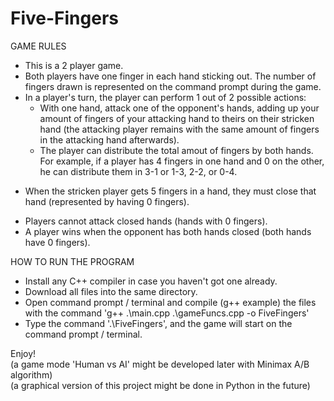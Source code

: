 # Five-Fingers
  
GAME RULES
- This is a 2 player game.
- Both players have one finger in each hand sticking out. The number of fingers drawn is represented on the command prompt during the game.
- In a player's turn, the player can perform 1 out of 2 possible actions:
  - With one hand, attack one of the opponent's hands, adding up your amount of fingers of your attacking hand to theirs on their stricken hand (the attacking player remains with the same amount of fingers in the attacking hand afterwards).
  - The player can distribute the total amout of fingers by both hands. For example, if a player has 4 fingers in one hand and 0 on the other, he can distribute them in 3-1 or 1-3, 2-2, or 0-4.
* When the stricken player gets 5 fingers in a hand, they must close that hand (represented by having 0 fingers).
- Players cannot attack closed hands (hands with 0 fingers).
- A player wins when the opponent has both hands closed (both hands have 0 fingers).
  
HOW TO RUN THE PROGRAM
- Install any C++ compiler in case you haven't got one already.
- Download all files into the same directory.
- Open command prompt / terminal and compile (g++ example) the files with the command 'g++ .\main.cpp .\gameFuncs.cpp -o FiveFingers'
- Type the command '.\FiveFingers', and the game will start on the command prompt / terminal.
  
Enjoy!  
(a game mode 'Human vs AI' might be developed later with Minimax A/B algorithm)  
(a graphical version of this project might be done in Python in the future)
